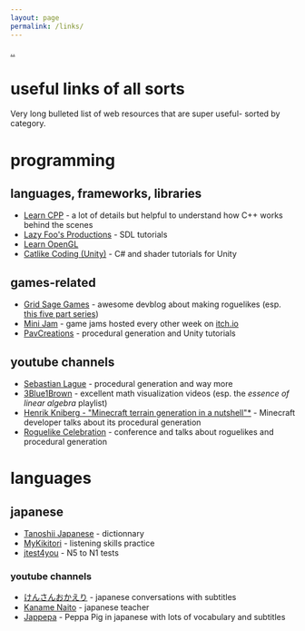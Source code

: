 ```yaml
---
layout: page
permalink: /links/
---
```


[..](../index.html)

# useful links of all sorts

Very long bulleted list of web resources that are super useful- sorted by category.

# programming

## languages, frameworks, libraries

* [Learn CPP](https://www.learncpp.com/) - a lot of details but helpful to understand how C++ works behind the scenes
* [Lazy Foo's Productions](https://lazyfoo.net/tutorials/SDL/index.php) - SDL tutorials
* [Learn OpenGL](https://learnopengl.com/)
* [Catlike Coding (Unity)](https://catlikecoding.com/unity/tutorials/) - C# and shader tutorials for Unity

## games-related

* [Grid Sage Games](https://www.gridsagegames.com/blog/) - awesome devblog about making roguelikes (esp. [this five part series](https://www.gridsagegames.com/blog/2014/06/procedural-map-generation/))
* [Mini Jam](https://minijamofficial.com/) - game jams hosted every other week on [itch.io](https://itch.io/)
* [PavCreations](https://pavcreations.com/procedural-generation-of-2d-maps-in-unity/) - procedural generation and Unity tutorials

## youtube channels

* [Sebastian Lague](https://www.youtube.com/c/SebastianLague) - procedural generation and way more
* [3Blue1Brown](https://www.youtube.com/c/3blue1brown) - excellent math visualization videos (esp. the *essence of linear algebra* playlist)
* [Henrik Kniberg - "Minecraft terrain generation in a nutshell"*](https://www.youtube.com/watch?v=CSa5O6knuwI) - Minecraft developer talks about its procedural generation
* [Roguelike Celebration](https://www.youtube.com/@roguelikecelebration) - conference and talks about roguelikes and procedural generation

# languages

## japanese

* [Tanoshii Japanese](https://www.tanoshiijapanese.com/dictionary/) - dictionnary
* [MyKikitori](https://www.mykikitori.com/) - listening skills practice
* [jtest4you](https://japanesetest4you.com/) - N5 to N1 tests

### youtube channels
* [けんさんおかえり](https://www.youtube.com/@kensanokaeri) - japanese conversations with subtitles
* [Kaname Naito](https://www.youtube.com/@kanamenaito) - japanese teacher
* [Jappepa](https://www.youtube.com/@jappeppa8045) - Peppa Pig in japanese with lots of vocabulary and subtitles